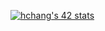 [![hchang's 42 stats](https://badge42.vercel.app/api/v2/cl9ggwagy01880gjn36ukb965/stats?cursusId=21&coalitionId=86)](https://github.com/JaeSeoKim/badge42)

